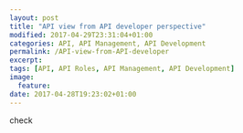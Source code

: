 ```yaml
---
layout: post
title: "API view from API developer perspective"
modified: 2017-04-29T23:31:04+01:00
categories: API, API Management, API Development
permalink: /API-view-from-API-developer
excerpt:
tags: [API, API Roles, API Management, API Development]
image:
  feature:
date: 2017-04-28T19:23:02+01:00
---
```

check
